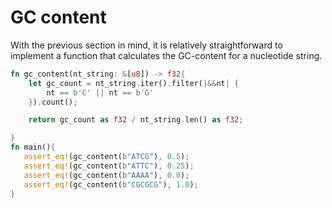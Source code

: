 # GC content
With the previous section in mind, it is relatively straightforward to implement a function that calculates the GC-content for a nucleotide string.

```rust
fn gc_content(nt_string: &[u8]) -> f32{
    let gc_count = nt_string.iter().filter(|&&nt| {
        nt == b'C' || nt == b'G'
    }).count();

    return gc_count as f32 / nt_string.len() as f32;

}
fn main(){
   assert_eq!(gc_content(b"ATCG"), 0.5);
   assert_eq!(gc_content(b"ATTC"), 0.25);
   assert_eq!(gc_content(b"AAAA"), 0.0);
   assert_eq!(gc_content(b"CGCGCG"), 1.0);
}

```
